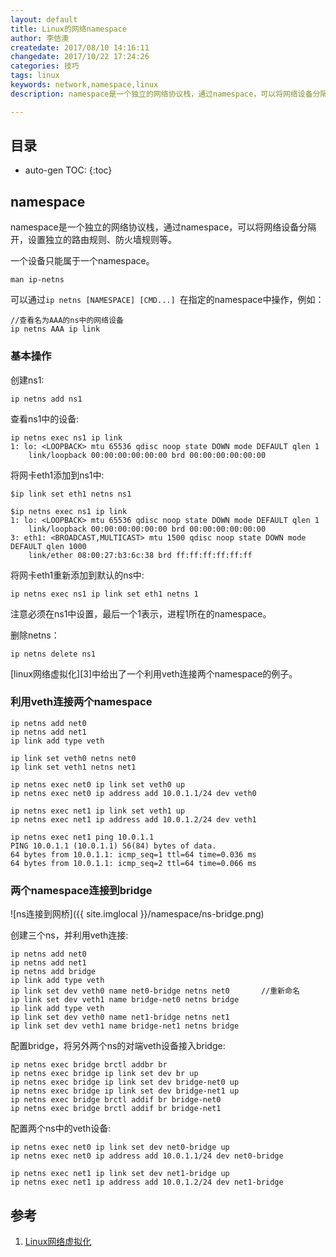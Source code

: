 ```yaml
---
layout: default
title: Linux的网络namespace
author: 李佶澳
createdate: 2017/08/10 14:16:11
changedate: 2017/10/22 17:24:26
categories: 技巧
tags: linux
keywords: network,namespace,linux
description: namespace是一个独立的网络协议栈，通过namespace，可以将网络设备分隔开，设置独立的路由规则、防火墙规则等。

---
```


## 目录
* auto-gen TOC:
{:toc}

## namespace

namespace是一个独立的网络协议栈，通过namespace，可以将网络设备分隔开，设置独立的路由规则、防火墙规则等。

一个设备只能属于一个namespace。

	man ip-netns

可以通过`ip netns [NAMESPACE] [CMD...] `在指定的namespace中操作，例如：

	//查看名为AAA的ns中的网络设备
	ip netns AAA ip link

### 基本操作

创建ns1:

	ip netns add ns1

查看ns1中的设备:

	ip netns exec ns1 ip link
	1: lo: <LOOPBACK> mtu 65536 qdisc noop state DOWN mode DEFAULT qlen 1
	    link/loopback 00:00:00:00:00:00 brd 00:00:00:00:00:00

将网卡eth1添加到ns1中:

	$ip link set eth1 netns ns1
	
	$ip netns exec ns1 ip link
	1: lo: <LOOPBACK> mtu 65536 qdisc noop state DOWN mode DEFAULT qlen 1
	    link/loopback 00:00:00:00:00:00 brd 00:00:00:00:00:00
	3: eth1: <BROADCAST,MULTICAST> mtu 1500 qdisc noop state DOWN mode DEFAULT qlen 1000
	    link/ether 08:00:27:b3:6c:38 brd ff:ff:ff:ff:ff:ff

将网卡eth1重新添加到默认的ns中:

	ip netns exec ns1 ip link set eth1 netns 1

注意必须在ns1中设置，最后一个1表示，进程1所在的namespace。

删除netns：

	ip netns delete ns1

[linux网络虚拟化][3]中给出了一个利用veth连接两个namespace的例子。

### 利用veth连接两个namespace

	ip netns add net0
	ip netns add net1
	ip link add type veth

	ip link set veth0 netns net0
	ip link set veth1 netns net1

	ip netns exec net0 ip link set veth0 up
	ip netns exec net0 ip address add 10.0.1.1/24 dev veth0

	ip netns exec net1 ip link set veth1 up
	ip netns exec net1 ip address add 10.0.1.2/24 dev veth1

	ip netns exec net1 ping 10.0.1.1
	PING 10.0.1.1 (10.0.1.1) 56(84) bytes of data.
	64 bytes from 10.0.1.1: icmp_seq=1 ttl=64 time=0.036 ms
	64 bytes from 10.0.1.1: icmp_seq=2 ttl=64 time=0.066 ms

### 两个namespace连接到bridge

![ns连接到网桥]({{ site.imglocal }}/namespace/ns-bridge.png)

创建三个ns，并利用veth连接:

	ip netns add net0
	ip netns add net1
	ip netns add bridge
	ip link add type veth
	ip link set dev veth0 name net0-bridge netns net0       //重新命名
	ip link set dev veth1 name bridge-net0 netns bridge
	ip link add type veth
	ip link set dev veth0 name net1-bridge netns net1
	ip link set dev veth1 name bridge-net1 netns bridge

配置bridge，将另外两个ns的对端veth设备接入bridge:

	ip netns exec bridge brctl addbr br
	ip netns exec bridge ip link set dev br up
	ip netns exec bridge ip link set dev bridge-net0 up
	ip netns exec bridge ip link set dev bridge-net1 up
	ip netns exec bridge brctl addif br bridge-net0
	ip netns exec bridge brctl addif br bridge-net1

配置两个ns中的veth设备:

	ip netns exec net0 ip link set dev net0-bridge up
	ip netns exec net0 ip address add 10.0.1.1/24 dev net0-bridge

	ip netns exec net1 ip link set dev net1-bridge up
	ip netns exec net1 ip address add 10.0.1.2/24 dev net1-bridge

## 参考

1. [Linux网络虚拟化][1]

[1]: https://blog.kghost.info/2013/03/01/linux-network-emulator "Linux网络虚拟化"
